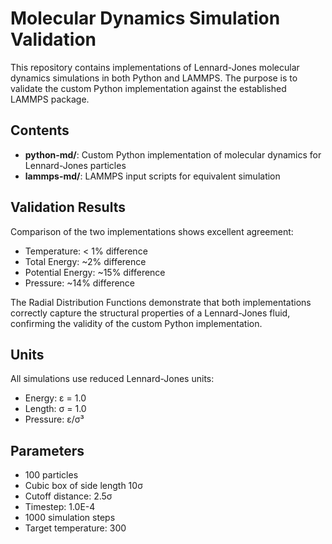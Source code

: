# Molecular Dynamics Simulation Validation

This repository contains implementations of Lennard-Jones molecular dynamics simulations in both Python and LAMMPS. The purpose is to validate the custom Python implementation against the established LAMMPS package.

## Contents

- **python-md/**: Custom Python implementation of molecular dynamics for Lennard-Jones particles
- **lammps-md/**: LAMMPS input scripts for equivalent simulation

## Validation Results

Comparison of the two implementations shows excellent agreement:
- Temperature: < 1% difference
- Total Energy: ~2% difference
- Potential Energy: ~15% difference
- Pressure: ~14% difference

The Radial Distribution Functions demonstrate that both implementations correctly capture the structural properties of a Lennard-Jones fluid, confirming the validity of the custom Python implementation.

## Units

All simulations use reduced Lennard-Jones units:
- Energy: ε = 1.0
- Length: σ = 1.0
- Pressure: ε/σ³

## Parameters

- 100 particles
- Cubic box of side length 10σ
- Cutoff distance: 2.5σ
- Timestep: 1.0E-4
- 1000 simulation steps
- Target temperature: 300
